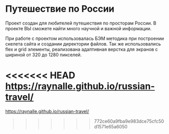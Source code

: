 # Путешествие по России

Проект создан для любителей путешествия по просторам России. В проекте ВЫ сможете найти много научной и важной информации. 

При работе с проектом использовалась БЭМ методика при построении скелета сайта и создании директории файлов.
Так же использовались flex и grid элементы, реализована адаптивная верстка для экранов с шириной от 320 до 1280 пикселей.

<<<<<<< HEAD
https://raynalle.github.io/russian-travel/
=======
https://raynalle.github.io/russian-travel/
>>>>>>> 772ce60a9fba9e983dce75cfc50d1571e65a6050
